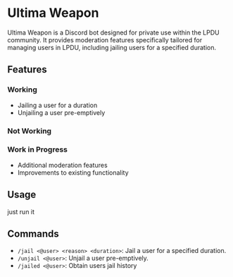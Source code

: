 # Ultima Weapon

Ultima Weapon is a Discord bot designed for private use within the LPDU community. It provides moderation features specifically tailored for managing users in LPDU, including jailing users for a specified duration.

## Features

### Working
- Jailing a user for a duration
- Unjailing a user pre-emptively

### Not Working

### Work in Progress
- Additional moderation features
- Improvements to existing functionality

## Usage

just run it

## Commands

- `/jail <@user> <reason> <duration>`: Jail a user for a specified duration.
- `/unjail <@user>`: Unjail a user pre-emptively.
- `/jailed <@user>`: Obtain users jail history